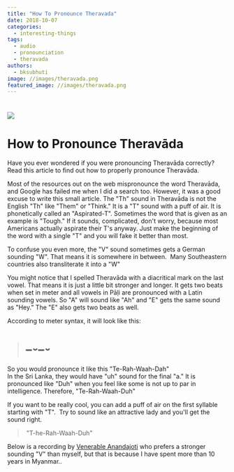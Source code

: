 ```yaml
---
title: "How To Pronounce Theravada"
date: 2018-10-07
categories: 
  - interesting-things
tags: 
  - audio
  - pronounciation
  - theravada
authors: 
  - bksubhuti
image: //images/theravada.png
featured_image: //images/theravada.png
---
```


# [![](/images/theravada-300x151.png)](https://americanmonk.org/wp-content/uploads/2018/10/theravada.png)

# How to Pronounce Theravāda

Have you ever wondered if you were pronouncing Theravāda correctly? Read this article to find out how to properly pronounce Theravāda.

Most of the resources out on the web mispronounce the word Theravāda, and Google has failed me when I did a search too. However, it was a good excuse to write this small article. The "Th" sound in Theravāda is not the English "Th" like "Them" or "Think." It is a "T" sound with a puff of air. It is phonetically called an "Aspirated-T". Sometimes the word that is given as an example is "Tough." If it sounds, complicated, don't worry, because most Americans actually aspirate their T's anyway. Just make the beginning of the word with a single "T" and you will fake it better than most.

To confuse you even more, the "V" sound sometimes gets a German sounding "W". That means it is somewhere in between.  Many Southeastern countries also transliterate it into a "W"

You might notice that I spelled Theravāda with a diacritical mark on the last vowel. That means it is just a little bit stronger and longer. It gets two beats when set in meter and all vowels in Pāḷi are pronounced with a Latin sounding vowels. So "A" will sound like "Ah" and "E" gets the same sound as "Hey." The "E" also gets two beats as well.

According to meter syntax, it will look like this:

> # **−⏑−⏑**

So you would pronounce it like this "Te-Rah-Waah-Dah"  
In the Sri Lanka, they would have "uh" sound for the final "a." It is pronounced like "Duh" when you feel like some is not up to par in intelligence. Therefore, "Te-Rah-Waah-Duh"

If you want to be really cool, you can add a puff of air on the first syllable starting with "T".  Try to sound like an attractive lady and you'll get the sound right.

>  "T-he-Rah-Waah-Duh"

Below is a recording by [Venerable Anandajoti](http://ancient-buddhist-texts.net) who prefers a stronger sounding "V" than myself, but that is because I have spent more than 10 years in Myanmar..